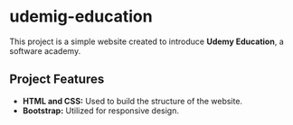 # udemig-education

This project is a simple website created to introduce **Udemy Education**, a software academy.  

## Project Features
- **HTML and CSS:** Used to build the structure of the website.  
- **Bootstrap:** Utilized for responsive design.


